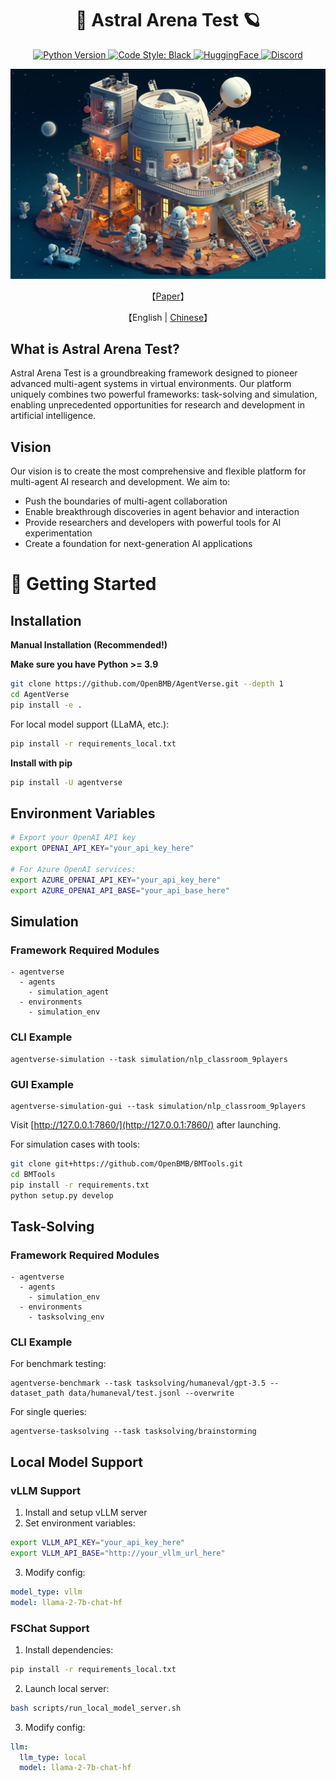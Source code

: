 # <div align="center">🤖 Astral Arena Test 🪐</div>

<p align="center">
    <a href="https://www.python.org/downloads/release/python-3916/">
        <img alt="Python Version" src="https://img.shields.io/badge/python-3.9+-blue.svg">
    </a>
    <a href="https://github.com/psf/black">
        <img alt="Code Style: Black" src="https://img.shields.io/badge/code%20style-black-black">
    </a>
    <a href="https://huggingface.co/AgentVerse">
        <img alt="HuggingFace" src="https://img.shields.io/badge/hugging_face-play-yellow">
    </a>
    <a href="https://discord.gg/gDAXfjMw">
        <img alt="Discord" src="https://img.shields.io/badge/AgentVerse-Discord-purple?style=flat">
    </a>
</p>

<p align="center">
<img src="./imgs/title.png" width="512">
</p>

<p align="center">
    【<a href="https://arxiv.org/abs/2308.10848">Paper</a>】 
</p>

<p align="center">
    【English | <a href="README_zh.md">Chinese</a>】 
</p>

## What is Astral Arena Test?

Astral Arena Test is a groundbreaking framework designed to pioneer advanced multi-agent systems in virtual environments. Our platform uniquely combines two powerful frameworks: task-solving and simulation, enabling unprecedented opportunities for research and development in artificial intelligence.

## Vision

Our vision is to create the most comprehensive and flexible platform for multi-agent AI research and development. We aim to:
- Push the boundaries of multi-agent collaboration
- Enable breakthrough discoveries in agent behavior and interaction
- Provide researchers and developers with powerful tools for AI experimentation
- Create a foundation for next-generation AI applications


# 🚀 Getting Started

## Installation

**Manual Installation (Recommended!)**

**Make sure you have Python >= 3.9**
```bash
git clone https://github.com/OpenBMB/AgentVerse.git --depth 1
cd AgentVerse
pip install -e .
```

For local model support (LLaMA, etc.):
```bash
pip install -r requirements_local.txt
```

**Install with pip**
```bash
pip install -U agentverse
```

## Environment Variables
```bash
# Export your OpenAI API key
export OPENAI_API_KEY="your_api_key_here"

# For Azure OpenAI services:
export AZURE_OPENAI_API_KEY="your_api_key_here"
export AZURE_OPENAI_API_BASE="your_api_base_here"
```

## Simulation

### Framework Required Modules 
```
- agentverse 
  - agents
    - simulation_agent
  - environments
    - simulation_env
```

### CLI Example
```shell
agentverse-simulation --task simulation/nlp_classroom_9players
```

### GUI Example
```shell
agentverse-simulation-gui --task simulation/nlp_classroom_9players
```
Visit [http://127.0.0.1:7860/](http://127.0.0.1:7860/) after launching.

For simulation cases with tools:
```bash
git clone git+https://github.com/OpenBMB/BMTools.git
cd BMTools
pip install -r requirements.txt
python setup.py develop
```

## Task-Solving 

### Framework Required Modules 
```
- agentverse 
  - agents
    - simulation_env
  - environments
    - tasksolving_env
```

### CLI Example

For benchmark testing:
```shell
agentverse-benchmark --task tasksolving/humaneval/gpt-3.5 --dataset_path data/humaneval/test.jsonl --overwrite
```

For single queries:
```shell
agentverse-tasksolving --task tasksolving/brainstorming
```

## Local Model Support

### vLLM Support
1. Install and setup vLLM server
2. Set environment variables:
```bash
export VLLM_API_KEY="your_api_key_here"
export VLLM_API_BASE="http://your_vllm_url_here"
```
3. Modify config:
```yaml
model_type: vllm
model: llama-2-7b-chat-hf
```

### FSChat Support
1. Install dependencies:
```bash
pip install -r requirements_local.txt
```

2. Launch local server:
```bash
bash scripts/run_local_model_server.sh
```

3. Modify config:
```yaml
llm:
  llm_type: local
  model: llama-2-7b-chat-hf
```

